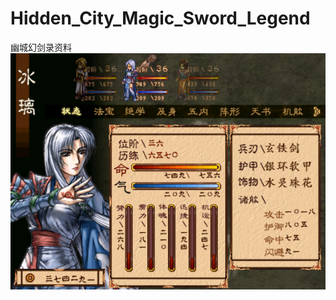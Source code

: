 # Hidden_City_Magic_Sword_Legend
幽城幻剑录资料
![image](https://github.com/xxsmall/Hidden_City_Magic_Sword_Legend/blob/master/1.png)
